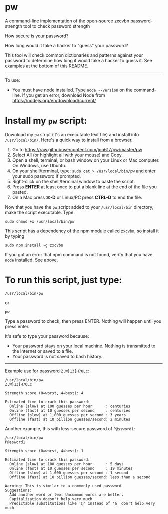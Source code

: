 # pw
A command-line implementation of the open-source zxcvbn password-strength tool to check password strength

How secure is your password?

How long would it take a hacker to "guess" your password?

This tool will check common dictionaries and patterns against your password to determine how long it would take a hacker to guess it.  See examples at the bottom of this README.

----------------

To use:

- You must have node installed. Type `node --version` on the command-line. If you get an error, download Node from https://nodejs.org/en/download/current/

# Install my `pw` script:

Download my `pw` stript (it's an executable text file) and install into `/usr/local/bin/`. Here's a quick way to install from a browser.

1. Go to https://raw.githubusercontent.com/jon617/pw/master/pw
2. Select All (or highlight all with your mouse) and Copy.
3. Open a shell, terminal, or bash window on your Linux or Mac computer. On Windows, use Ubuntu.
4. On your shell/terminal, type: `sudo cat > /usr/local/bin/pw` and enter your sudo password if prompted.
5. Right-click on the shell/terminal window to paste the script.
6. Press **ENTER** at least once to put a blank line at the end of the file you pasted.
7. On a Mac press **⌘-D** or Linux/PC press **CTRL-D** to end the file.

Now that you have the `pw` script added to your `/usr/local/bin` directory, make the script executable. Type:

    sudo chmod +x /usr/local/bin/pw

This script has a dependency of the npm module called `zxcvbn`, so install it by typing

    sudo npm install -g zxcvbn

If you got an error that npm command is not found, verify that you have `node` installed.  See above.

# To run this script, just type:

    /usr/local/bin/pw
    
or

    pw

Type a password to check, then press ENTER.  Nothing will happen until you press enter.

It's safe to type your password because:

- Your password stays on your local machine. Nothing is transmitted to the Internet or saved to a file.
- Your password is not saved to bash history.

----------

Example use for password `Z,W}13[H7OLc`:

    /usr/local/bin/pw
    Z,W}13[H7OLc
    
    Strength score (0=worst, 4=best): 4
    
    Estimated time to crack this password:
      Online (slow) at 100 guesses per hour      : centuries
      Online (fast) at 10 guesses per second     : centuries
      Offline (slow) at 1,000 guesses per second : 3 years
      Offline (fast) at 10 billion guesses/second: 2 minutes

Another example, this with less-secure password of `P@ssword1`:

    /usr/local/bin/pw
    P@ssword1
    
    Strength score (0=worst, 4=best): 1
    
    Estimated time to crack this password:
      Online (slow) at 100 guesses per hour      : 5 days
      Online (fast) at 10 guesses per second     : 19 minutes
      Offline (slow) at 1,000 guesses per second : 1 second
      Offline (fast) at 10 billion guesses/second: less than a second
    
    Warning: This is similar to a commonly used password
    Suggestions: 
      Add another word or two. Uncommon words are better.
      Capitalization doesn't help very much
      Predictable substitutions like '@' instead of 'a' don't help very much
